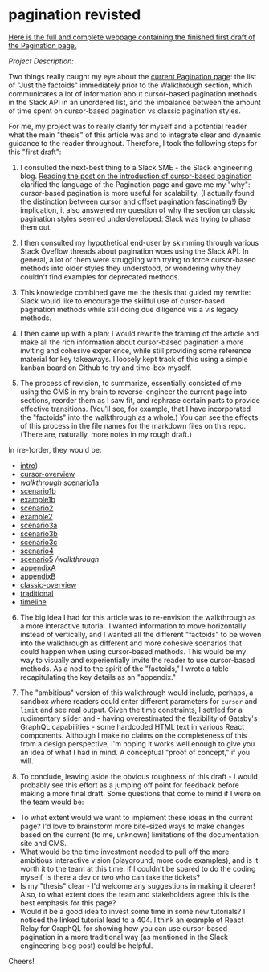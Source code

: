 # pagination revisted

[Here is the full and complete webpage containing the finished first draft of the Pagination page.](https://anonymous-candidate.github.io/slack-pagination/)

*Project Description:*

Two things really caught my eye about the [current Pagination page](https://api.slack.com/docs/pagination): the list of "Just the factoids" immediately prior to the Walkthrough section, which communicates a lot of information about cursor-based pagination methods in the Slack API in an unordered list, and the imbalance between the amount of time spent on cursor-based pagination vs classic pagination styles. 

For me, my project was to really clarify for myself and a potential reader what the main "thesis" of this article was and to integrate clear and dynamic guidance to the reader throughout. Therefore, I took the following steps for this "first draft":

1. I consulted the next-best thing to a Slack SME - the Slack engineering blog. [Reading the post on the introduction of cursor-based pagination](https://slack.engineering/evolving-api-pagination-at-slack-1c1f644f8e12) clarified the language of the Pagination page and gave me my "why": cursor-based pagination is more useful for scalability. (I actually found the distinction between cursor and offset pagination fascinating!) By implication, it also answered my question of why the section on classic pagination styles seemed underdeveloped: Slack was trying to phase them out.

2. I then consulted my hypothetical end-user by skimming through various Stack Oveflow threads about pagination woes using the Slack API. In general, a lot of them were struggling with trying to force cursor-based methods into older styles they understood, or wondering why they couldn't find examples for deprecated methods.

3. This knowledge combined gave me the thesis that guided my rewrite: Slack would like to encourage the skillful use of cursor-based pagination methods while still doing due diligence vis a vis legacy methods.

4. I then came up with a plan: I would rewrite the framing of the article and make all the rich information about cursor-based pagination a more inviting and cohesive experience, while still providing some reference material for key takeaways. I loosely kept track of this using a simple kanban board on Github to try and time-box myself.

5. The process of revision, to summarize, essentially consisted of me using the CMS in my brain to reverse-engineer the current page into sections, reorder them as I saw fit, and rephrase certain parts to provide effective transitions. (You'll see, for example, that I have incorporated the "factoids" into the walkthrough as a whole.) You can see the effects of this process in the file names for the markdown files on this repo. (There are, naturally, more notes in my rough draft.)

In (re-)order, they would be:
- [intro](https://github.com/anonymous-candidate/slack-pagination/blob/master/src/static/resources/intro.md))
- [cursor-overview](https://github.com/anonymous-candidate/slack-pagination/blob/master/src/static/resources/cursor-overview.md)
- *walkthrough* [scenario1a](https://github.com/anonymous-candidate/slack-pagination/blob/master/src/static/resources/scenario1a.md)
- [scenario1b](https://github.com/anonymous-candidate/slack-pagination/blob/master/src/static/resources/scenario1b.md)
- [example1b](https://github.com/anonymous-candidate/slack-pagination/blob/master/src/static/resources/example1b.md)
- [scenario2](https://github.com/anonymous-candidate/slack-pagination/blob/master/src/static/resources/scenario2.md)
- [example2](https://github.com/anonymous-candidate/slack-pagination/blob/master/src/static/resources/example2.md)
- [scenario3a](https://github.com/anonymous-candidate/slack-pagination/blob/master/src/static/resources/scenario3a.md)
- [scenario3b](https://github.com/anonymous-candidate/slack-pagination/blob/master/src/static/resources/scenario3b.md)
- [scenario3c](https://github.com/anonymous-candidate/slack-pagination/blob/master/src/static/resources/scenario3c.md)
- [scenario4](https://github.com/anonymous-candidate/slack-pagination/blob/master/src/static/resources/scenario4.md)
- [scenario5](https://github.com/anonymous-candidate/slack-pagination/blob/master/src/static/resources/scenario5.md) */walkthrough*
- [appendixA](https://github.com/anonymous-candidate/slack-pagination/blob/master/src/static/resources/appendixA.md)
- [appendixB](https://github.com/anonymous-candidate/slack-pagination/blob/master/src/static/resources/appendixB.md)
- [classic-overview](https://github.com/anonymous-candidate/slack-pagination/blob/master/src/static/resources/classic-overview.md)
- [traditional](https://github.com/anonymous-candidate/slack-pagination/blob/master/src/static/resources/traditional.md)
- [timeline](https://github.com/anonymous-candidate/slack-pagination/blob/master/src/static/resources/timeline.md)

6. The big idea I had for this article was to re-envision the walkthrough as a more interactive tutorial. I wanted information to move horizontally instead of vertically, and I wanted all the different "factoids" to be woven into the walkthrough as different and more cohesive scenarios that could happen when using cursor-based methods. This would be my way to visually and experientially invite the reader to use cursor-based methods. As a nod to the spirit of the "factoids," I wrote a table recapitulating the key details as an "appendix."

7. The "ambitious" version of this walkthrough would include, perhaps, a sandbox where readers could enter different parameters for `cursor` and `limit` and see real output. Given the time constraints, I settled for a rudimentary slider and - having overestimated the flexibility of Gatsby's GraphQL capabilities - some hardcoded HTML text in various React components. Although I make no claims on the completeness of this from a design perspective, I'm hoping it works well enough to give you an idea of what I had in mind. A conceptual "proof of concept," if you will.

8. To conclude, leaving aside the obvious roughness of this draft - I would probably see this effort as a jumping off point for feedback before making a more final draft. Some questions that come to mind if I were on the team would be:

- To what extent would we want to implement these ideas in the current page? I'd love to brainstorm more bite-sized ways to make changes based on the current (to me, unknown) limitations of the documentation site and CMS.
- What would be the time investment needed to pull off the more ambitious interactive vision (playground, more code examples), and is it worth it to the team at this time: if I couldn't be spared to do the coding myself, is there a dev or two who can take the tickets?
- Is my "thesis" clear - I'd welcome any suggestions in making it clearer! Also, to what extent does the team and stakeholders agree this is the best emphasis for this page?
- Would it be a good idea to invest some time in some new tutorials? I noticed the linked tutorial lead to a 404. I think an example of React Relay for GraphQL for showing how you can use cursor-based pagination in a more traditional way (as mentioned in the Slack engineering blog post) could be helpful.

Cheers!
